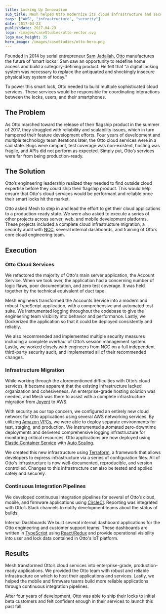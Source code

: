 ```yaml
---
title: Locking Up Innovation
sub_title: Mesh helped Otto modernize its cloud infrastructure and security.
tags: ["AWS", "infrastructure", "security"]
date: 2017-04-23
publishdate: 2017-04-23
logo: /images/caseStudies/otto-vector.svg
logo_max_height: 35
hero_image: /images/caseStudies/otto-hero.png
---
```


Founded in 2014 by serial entrepreneur [Sam Jadallah](https://www.linkedin.com/in/samjadallah/), [Otto](https://meetotto.com/) manufactures the future of ‘smart locks.’ Sam saw an opportunity to redefine home access and build a category-defining product. He felt that “a digital locking system was necessary to replace the antiquated and shockingly insecure physical key system of today.” 

To power this smart lock, Otto needed to build multiple sophisticated cloud services. These services would be responsible for coordinating interactions between the locks, users, and their smartphones. 

## The Problem

As Otto marched toward the release of their flagship product in the summer of 2017, they struggled with reliability and scalability issues, which in turn hampered their feature development efforts. Four years of development and multiple technology team iterations later, the Otto cloud services were in a sad state. Bugs were rampant, test coverage was non-existent, hosting was fragile, and APIs did not perform as expected. Simply put, Otto’s services were far from being production-ready. 

## The Solution

Otto’s engineering leadership realized they needed to find outside cloud expertise before they could ship their flagship product. This would help ensure that Otto's cloud services would be performant and reliable once their smart locks hit the market. 

Otto asked Mesh to step in and lead the effort to get their cloud applications to a production-ready state. We were also asked to execute a series of other projects across server, web, and mobile development platforms. These projects included a complete cloud infrastructure migration, a security audit with [NCC](https://www.nccgroup.trust/us/), several internal dashboards, and training of Otto’s core cloud engineering team. 

## Execution

### Otto Cloud Services 

We refactored the majority of Otto's main server application, the Account Service. When we took over, the application had a concerning number of logic flaws, poor documentation, and zero test coverage. It was held together by the technical equivalent of duct tape. 

Mesh engineers transformed the Accounts Service into a modern and robust TypeScript application, with a comprehensive and automated test suite. We instrumented logging throughout the codebase to give the engineering team visibility into behavior and performance. Lastly, we Dockerized the application so that it could be deployed consistently and reliably. 

We also recommended and implemented multiple security measures including a complete overhaul of Otto’s session management system. Lastly, we worked closely with engineers from NCC on a full independent third-party security audit, and implemented all of their recommended changes.

### Infrastructure Migration 

While working through the aforementioned difficulties with Otto’s cloud services, it became apparent that the existing infrastructure lacked organization and cohesiveness. An enterprise-grade hosting solution was needed, and Mesh was there to assist with a complete infrastructure migration from [Joyent](https://www.joyent.com/) to AWS.

With security as our top concern, we configured an entirely new cloud network for Otto applications using several AWS networking services. By utilizing [Amazon VPCs](https://aws.amazon.com/vpc/), we were able to deploy separate environments for test, staging, and production. We instrumented automated zero-downtime deployments and delivered comprehensive logging infrastructure for monitoring critical resources. Otto applications are now deployed using [Elastic Container Service](https://aws.amazon.com/ecs/) with [Auto Scaling](https://aws.amazon.com/autoscaling/). 

We created this new infrastructure using [Terraform](https://www.terraform.io/), a framework that allows developers to express infrastructure via a series of configuration files. All of Otto's infrastructure is now well-documented, reproducible, and version controlled. Changes to this infrastructure can also be tested and applied safely and securely. 

### Continuous Integration Pipelines

We developed continuous integration pipelines for several of Otto’s cloud, mobile, and firmware applications using [CircleCI](https://circleci.com/). Reporting was integrated with Otto’s Slack channels to notify development teams about the status of builds. 

Internal Dashboards
We built several internal dashboard applications for the Otto engineering and customer support teams. These dashboards are written in [TypeScript](https://www.typescriptlang.org/) using [React/Redux](https://reactjs.org/) and provide operational visibility into user and lock data contained in Otto's IoT platform. 

## Results

Mesh transformed Otto’s cloud services into enterprise-grade, production-ready applications. We provided the Otto team with robust and reliable infrastructure on which to host their applications and services. Lastly, we helped the mobile and firmware teams build more reliable applications through continuous integration pipelines. 

After four years of development, Otto was able to ship their locks to initial beta customers and felt confident enough in their services to launch this past fall. 
